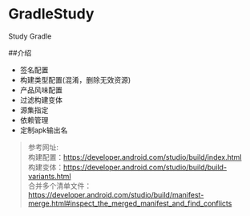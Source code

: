 # GradleStudy
Study Gradle

##介绍
- 签名配置
- 构建类型配置(混淆，删除无效资源)
- 产品风味配置
- 过滤构建变体
- 源集指定
- 依赖管理
- 定制apk输出名

>参考网址:  
构建配置：https://developer.android.com/studio/build/index.html   
构建变体：https://developer.android.com/studio/build/build-variants.html  
合并多个清单文件：https://developer.android.com/studio/build/manifest-merge.html#inspect_the_merged_manifest_and_find_conflicts
